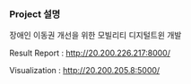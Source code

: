 ### Project 설명

장애인 이동권 개선을 위한 모빌리티 디지털트윈 개발

Result Report : http://20.200.226.217:8000/ 

Visualization : http://20.200.205.8:5000/

